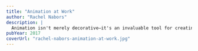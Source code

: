 ```yaml
---
title: "Animation at Work"
author: "Rachel Nabors"
description: |
  Animation isn't merely decorative—it's an invaluable tool for creating a better web. Start with science: by understanding the human visual processing system, you can design delightful animation that works to ease cognitive load. Rachel Nabors guides you through the anatomy of web animations, patterns, and communication decisions across teams. This book will prepare you to identify and prioritize opportunities to integrate animation into design systems for building better experiences.
pubYear: 2017
coverUrl: "rachel-nabors-animation-at-work.jpg"
---
```

